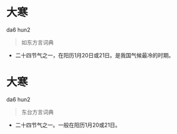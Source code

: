 # 大寒
da6 hun2
> 如东方言词典
- 二十四节气之一，在阳历1月20日或21日。是我国气候最冷的时期。

# 大寒
da6 hun2
> 东台方言词典
- 二十四节气之一。一般在阳历1月20或21日。
